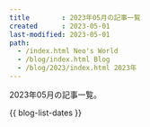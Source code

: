 ```yaml
---
title        : 2023年05月の記事一覧
created      : 2023-05-01
last-modified: 2023-05-01
path:
  - /index.html Neo's World
  - /blog/index.html Blog
  - /blog/2023/index.html 2023年
---
```


2023年05月の記事一覧。

{{ blog-list-dates }}
